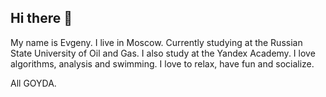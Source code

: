 ## Hi there 👋

My name is Evgeny. I live in Moscow. Currently studying at the Russian State University of Oil and Gas. I also study at the Yandex Academy. I love algorithms, analysis and swimming. I love to relax, have fun and socialize. 

All GOYDA.
